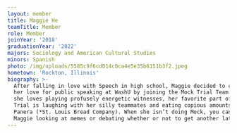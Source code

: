 ```yaml
---
layout: member
title: Maggie He
teamTitle: Member
role: Member
joinYear: '2018'
graduationYear: '2022'
majors: Sociology and American Cultural Studies
minors: Spanish
photo: /img/uploads/5585c9f6cd014c0ca4e5e35b6151b3f2.jpeg
hometown: 'Rockton, Illinois'
biography: >-
  After falling in love with Speech in high school, Maggie decided to continue
  her love for public speaking at WashU by joining the Mock Trial Team. While
  she loves playing profusely energetic witnesses, her favorite part of Mock
  Trial is laughing with her silly teammates and eating copious amounts of
  Panera (*St. Louis Bread Company). When she isn’t doing Mock, you can find
  Maggie looking at memes or debating whether or not to get another latte.
---
```


